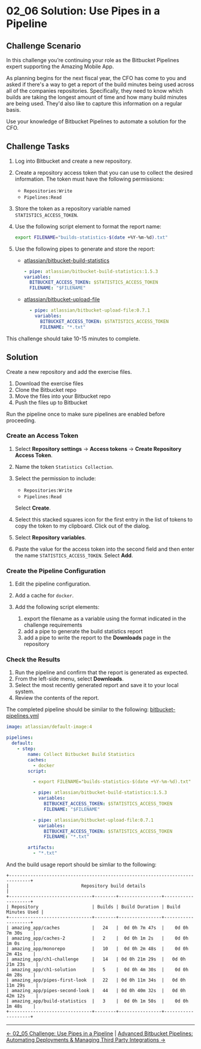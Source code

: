 # 02_06 Solution: Use Pipes in a Pipeline

## Challenge Scenario

In this challenge you’re continuing your role as the Bitbucket Pipelines expert supporting the Amazing Mobile App.

As planning begins for the next fiscal year, the CFO has come to you and asked if there's a way to get a report of the build minutes being used across all of the companies repositories.  Specifically, they need to know which builds are taking the longest amount of time and how many build minutes are being used.  They'd also like to capture this information on a regular basis.

Use your knowledge of Bitbucket Pipelines to automate a solution for the CFO.

## Challenge Tasks

1. Log into Bitbucket and create a new repository.
1. Create a repository access token that you can use to collect the desired information.  The token must have the following permissions:

    - `Repositories:Write`
    - `Pipelines:Read`

1. Store the token as a repository variable named `STATISTICS_ACCESS_TOKEN`.
1. Use the following script element to format the report name:

    ```bash
    export FILENAME="builds-statistics-$(date +%Y-%m-%d).txt"
    ```

1. Use the following pipes to generate and store the report:

    - [atlassian/bitbucket-build-statistics](https://bitbucket.org/atlassian/bitbucket-build-statistics/src/master/)

        ```yaml
        - pipe: atlassian/bitbucket-build-statistics:1.5.3
        variables:
          BITBUCKET_ACCESS_TOKEN: $STATISTICS_ACCESS_TOKEN
          FILENAME: "$FILENAME"
        ```

    - [atlassian/bitbucket-upload-file](https://bitbucket.org/atlassian/bitbucket-upload-file/src/master/)

        ```yaml
          - pipe: atlassian/bitbucket-upload-file:0.7.1
            variables:
              BITBUCKET_ACCESS_TOKEN: $STATISTICS_ACCESS_TOKEN
              FILENAME: "*.txt"
        ```
        
This challenge should take 10-15 minutes to complete.

## Solution

Create a new repository and add the exercise files.

1. Download the exercise files
1. Clone the Bitbucket repo
1. Move the files into your Bitbucket repo
1. Push the files up to Bitbucket

Run the pipeline once to make sure pipelines are enabled before proceeding.

### Create an Access Token

1. Select **Repository settings** -> **Access tokens** -> **Create Repository Access Token**.
1. Name the token `Statistics Collection`.
1. Select the permission to include:

    - `Repositories:Write`
    - `Pipelines:Read`

   Select **Create**.

1. Select this stacked squares icon for the first entry in the list of tokens to copy the token to my clipboard. Click out of the dialog.
1. Select **Repository variables**.
1. Paste the value for the access token into the second field and then enter the name `STATISTICS_ACCESS_TOKEN`. Select **Add**.

### Create the Pipeline Configuration

1. Edit the pipeline configuration.
1. Add a cache for `docker`.
1. Add the following script elements:

    1. export the filename as a variable using the format indicated in the challenge requirements
    1. add a pipe to generate the build statistics report
    1. add a pipe to write the report to the **Downloads** page in the repository

### Check the Results

1. Run the pipeline and confirm that the report is generated as expected.
1. From the left-side menu, select **Downloads**.
1. Select the most recently generated report and save it to your local system.
1. Review the contents of the report.

The completed pipeline should be similar to the following: [bitbucket-pipelines.yml](./bitbucket-pipelines.yml)

```yaml
image: atlassian/default-image:4

pipelines:
  default:
    - step:
        name: Collect Bitbucket Build Statistics
        caches:
          - docker
        script:

          - export FILENAME="builds-statistics-$(date +%Y-%m-%d).txt"

          - pipe: atlassian/bitbucket-build-statistics:1.5.3
            variables:
              BITBUCKET_ACCESS_TOKEN: $STATISTICS_ACCESS_TOKEN
              FILENAME: "$FILENAME"

          - pipe: atlassian/bitbucket-upload-file:0.7.1
            variables:
              BITBUCKET_ACCESS_TOKEN: $STATISTICS_ACCESS_TOKEN
              FILENAME: "*.txt"

        artifacts:
          - "*.txt"
```

And the build usage report should be simliar to the following:

```text
+------------------------------------------------------------------------------+
|                           Repository build details                           |
+-------------------------------+--------+----------------+--------------------+
| Repository                    | Builds | Build Duration | Build Minutes Used |
+-------------------------------+--------+----------------+--------------------+
| amazing_app/caches            |   24   |  0d 0h 7m 47s  |    0d 0h 7m 30s    |
| amazing_app/caches-2          |   2    |  0d 0h 1m 2s   |    0d 0h 1m 0s     |
| amazing_app/monorepo          |   10   |  0d 0h 2m 48s  |    0d 0h 2m 41s    |
| amazing_app/ch1-challenge     |   14   | 0d 0h 21m 29s  |   0d 0h 21m 23s    |
| amazing_app/ch1-solution      |   5    |  0d 0h 4m 30s  |    0d 0h 4m 28s    |
| amazing_app/pipes-first-look  |   22   | 0d 0h 11m 34s  |   0d 0h 11m 29s    |
| amazing_app/pipes-second-look |   44   | 0d 0h 40m 32s  |   0d 0h 42m 12s    |
| amazing_app/build-statistics  |   3    |  0d 0h 1m 50s  |    0d 0h 1m 48s    |
+-------------------------------+--------+----------------+--------------------+
```

<!-- FooterStart -->
---
[← 02_05 Challenge: Use Pipes in a Pipeline](../02_05_challenge_use_pipes_in_a_pipeline/README.md) | [Advanced Bitbucket Pipelines: Automating Deployments & Managing Third Party Integrations →](../../README.md)
<!-- FooterEnd -->
